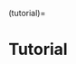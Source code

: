 (tutorial)=
# Tutorial

[//]: # (:::{note})

[//]: # (This document was built with its own conda environment.)

[//]: # (You can download the environment file that was used from the download link on the top-right of this article.)

[//]: # (:::)

[//]: # ()
[//]: # (:::{describe-usage})

[//]: # (:scope: moshpit-docs)

[//]: # (def factory&#40;&#41;:)

[//]: # (    import qiime2)

[//]: # (    return qiime2.Artifact.load&#40;'/Users/mziemski/Repos/docs_tutorial/demux.qza'&#41;)

[//]: # (some_data = use.init_artifact&#40;'my_artifact', factory&#41;)

[//]: # (:::)

[//]: # ()
[//]: # (:::{describe-usage})

[//]: # (use.action&#40;)

[//]: # (  use.UsageAction&#40;plugin_id='demux',)

[//]: # (                  action_id='summarize'&#41;,)

[//]: # (  use.UsageInputs&#40;data=some_data&#41;,)

[//]: # (  use.UsageOutputNames&#40;visualization='demux_summary'&#41;)

[//]: # (&#41;)

[//]: # (:::)

